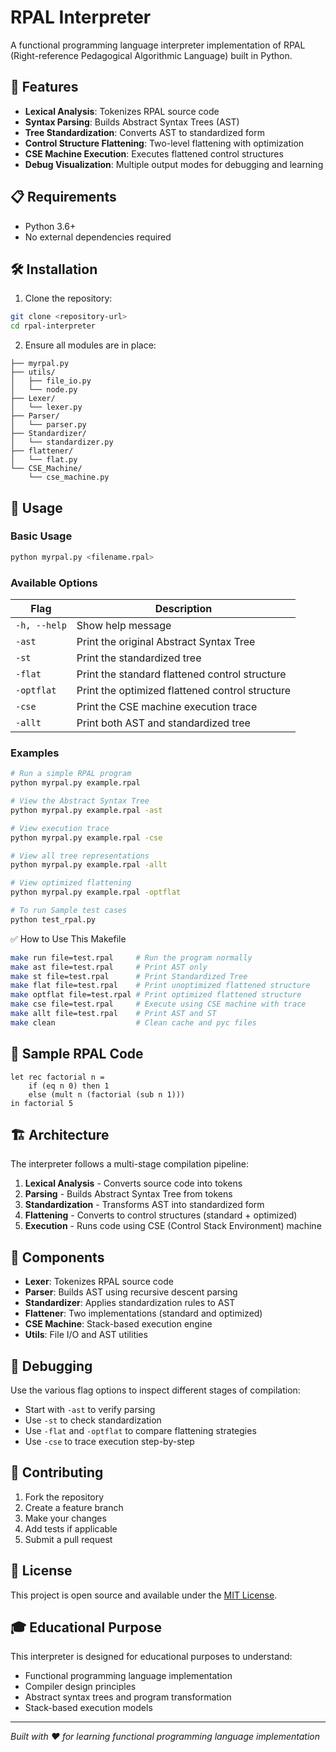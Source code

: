 # RPAL Interpreter

A functional programming language interpreter implementation of RPAL (Right-reference Pedagogical Algorithmic Language) built in Python.

## 🚀 Features

- **Lexical Analysis**: Tokenizes RPAL source code
- **Syntax Parsing**: Builds Abstract Syntax Trees (AST)
- **Tree Standardization**: Converts AST to standardized form
- **Control Structure Flattening**: Two-level flattening with optimization
- **CSE Machine Execution**: Executes flattened control structures
- **Debug Visualization**: Multiple output modes for debugging and learning

## 📋 Requirements

- Python 3.6+
- No external dependencies required

## 🛠️ Installation

1. Clone the repository:

```bash
git clone <repository-url>
cd rpal-interpreter
```

2. Ensure all modules are in place:

```
├── myrpal.py
├── utils/
│   ├── file_io.py
│   └── node.py
├── Lexer/
│   └── lexer.py
├── Parser/
│   └── parser.py
├── Standardizer/
│   └── standardizer.py
├── flattener/
│   └── flat.py
└── CSE_Machine/
    └── cse_machine.py
```

## 🎯 Usage

### Basic Usage

```bash
python myrpal.py <filename.rpal>
```

### Available Options

| Flag         | Description                                     |
| ------------ | ----------------------------------------------- |
| `-h, --help` | Show help message                               |
| `-ast`       | Print the original Abstract Syntax Tree         |
| `-st`        | Print the standardized tree                     |
| `-flat`      | Print the standard flattened control structure  |
| `-optflat`   | Print the optimized flattened control structure |
| `-cse`       | Print the CSE machine execution trace           |
| `-allt`      | Print both AST and standardized tree            |

### Examples

```bash
# Run a simple RPAL program
python myrpal.py example.rpal

# View the Abstract Syntax Tree
python myrpal.py example.rpal -ast

# View execution trace
python myrpal.py example.rpal -cse

# View all tree representations
python myrpal.py example.rpal -allt

# View optimized flattening
python myrpal.py example.rpal -optflat

# To run Sample test cases
python test_rpal.py
```

✅ How to Use This Makefile

```bash
make run file=test.rpal     # Run the program normally
make ast file=test.rpal     # Print AST only
make st file=test.rpal      # Print Standardized Tree
make flat file=test.rpal    # Print unoptimized flattened structure
make optflat file=test.rpal # Print optimized flattened structure
make cse file=test.rpal     # Execute using CSE machine with trace
make allt file=test.rpal    # Print AST and ST
make clean                  # Clean cache and pyc files
```

## 📝 Sample RPAL Code

```rpal
let rec factorial n =
    if (eq n 0) then 1
    else (mult n (factorial (sub n 1)))
in factorial 5
```

## 🏗️ Architecture

The interpreter follows a multi-stage compilation pipeline:

1. **Lexical Analysis** - Converts source code into tokens
2. **Parsing** - Builds Abstract Syntax Tree from tokens
3. **Standardization** - Transforms AST into standardized form
4. **Flattening** - Converts to control structures (standard + optimized)
5. **Execution** - Runs code using CSE (Control Stack Environment) machine

## 🔧 Components

- **Lexer**: Tokenizes RPAL source code
- **Parser**: Builds AST using recursive descent parsing
- **Standardizer**: Applies standardization rules to AST
- **Flattener**: Two implementations (standard and optimized)
- **CSE Machine**: Stack-based execution engine
- **Utils**: File I/O and AST utilities

## 🐛 Debugging

Use the various flag options to inspect different stages of compilation:

- Start with `-ast` to verify parsing
- Use `-st` to check standardization
- Use `-flat` and `-optflat` to compare flattening strategies
- Use `-cse` to trace execution step-by-step

## 🤝 Contributing

1. Fork the repository
2. Create a feature branch
3. Make your changes
4. Add tests if applicable
5. Submit a pull request

## 📄 License

This project is open source and available under the [MIT License](LICENSE).

## 🎓 Educational Purpose

This interpreter is designed for educational purposes to understand:

- Functional programming language implementation
- Compiler design principles
- Abstract syntax trees and program transformation
- Stack-based execution models

---

_Built with ❤️ for learning functional programming language implementation_
